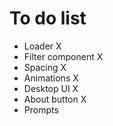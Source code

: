# To do list 

- Loader X
- Filter component X
- Spacing X
- Animations X
- Desktop UI X
- About button X
- Prompts 

